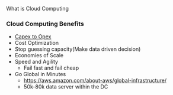 What is Cloud Computing

### Cloud Computing Benefits

- [Capex to Opex](https://www.investopedia.com/ask/answers/112814/whats-difference-between-capital-expenditures-capex-and-operational-expenditures-opex.asp)
- Cost Optimization
- Stop guessing capacity(Make data driven decision)
- Economies of Scale
- Speed and Agility
    - Fail fast and fail cheap
- Go Global in Minutes
    - https://aws.amazon.com/about-aws/global-infrastructure/
    - 50k-80k data server within the DC